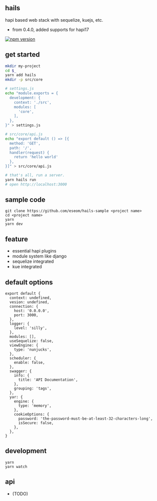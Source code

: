 ## hails

hapi based web stack with sequelize, kuejs, etc.

- from 0.4.0, added supports for hapi17

[![npm version][npm-badge]][npm-url]

## get started

```bash
mkdir my-project
cd $_
yarn add hails
mkdir -p src/core

# settings.js
echo "module.exports = {
  development: {
    context: './src',
    modules: [
      'core',
    ],
  },
}" > settings.js

# src/core/api.js
echo "export default () => [{
  method: 'GET',
  path: '/',
  handler(request) {
    return 'hello world'
  },
}]" > src/core/api.js

# that's all, run a server.
yarn hails run
# open http://localhost:3000
```

## sample code
```
git clone https://github.com/eseom/hails-sample <project name>
cd <project name>
yarn
yarn dev
```

## feature
* essential hapi plugins 
* module system like django
* sequelize integrated
* kue integrated

## default options

```
export default {
  context: undefined,
  vesion: undefined,
  connection: {
    host: '0.0.0.0',
    port: 3000,
  },
  logger: {
    level: 'silly',
  },
  modules: [],
  useSequelize: false,
  viewEngine: {
    type: 'nunjucks',
  },
  scheduler: {
    enable: false,
  },
  swagger: {
    info: {
      title: 'API Documentation',
    },
    grouping: 'tags',
  },
  yar: {
    engine: {
      type: 'memory',
    },
    cookieOptions: {
      password: 'the-password-must-be-at-least-32-characters-long',
      isSecure: false,
    },
  },
}
```

## development
```
yarn
yarn watch
```

## api
* (TODO)

[npm-url]: https://www.npmjs.com/package/hails
[npm-badge]: https://img.shields.io/npm/v/hails.svg